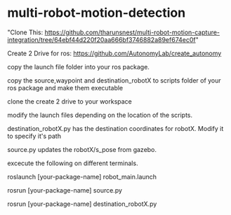 # multi-robot-motion-detection


"Clone This: https://github.com/tharunsnest/multi-robot-motion-capture-integration/tree/64ebf44d220f20aa666bf3746882a89ef674ec0f"


Create 2 Drive for ros: https://github.com/AutonomyLab/create_autonomy

copy the launch file folder into your ros package.

copy the source,waypoint and destination_robotX to scripts folder of your ros package and make them executable

clone the create 2 drive to your workspace

modify the launch files depending on the location of the scripts.

destination_robotX.py has the destination coordinates for robotX. Modify it to specify it's path

source.py updates the robotX/s_pose from gazebo.

excecute the following on different terminals.

roslaunch [your-package-name] robot_main.launch

rosrun [your-package-name] source.py

rosrun [your-package-name] destination_robotX.py

